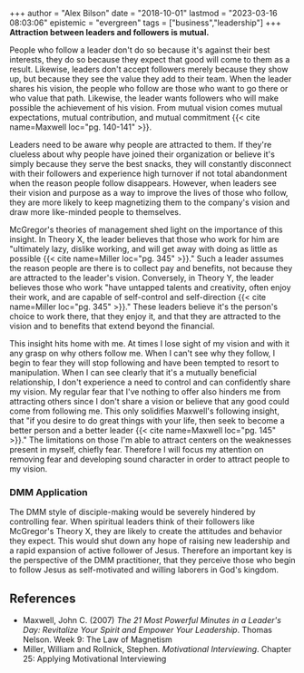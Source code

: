 +++
author = "Alex Bilson"
date = "2018-10-01"
lastmod = "2023-03-16 08:03:06"
epistemic = "evergreen"
tags = ["business","leadership"]
+++
**Attraction between leaders and followers is mutual.**

People who follow a leader don't do so because it's against their best interests, they do so because they expect that good will come to them as a result.  Likewise, leaders don't accept followers merely because they show up, but because they see the value they add to their team.  When the leader shares his vision, the people who follow are those who want to go there or who value that path.  Likewise, the leader wants followers who will make possible the achievement of his vision.  From mutual vision comes mutual expectations, mutual contribution, and mutual commitment {{< cite name=Maxwell loc="pg. 140-141" >}}.

Leaders need to be aware why people are attracted to them.  If they're clueless about why people have joined their organization or believe it's simply because they serve the best snacks, they will constantly disconnect with their followers and experience high turnover if not total abandonment when the reason people follow disappears.  However, when leaders see their vision and purpose as a way to improve the lives of those who follow, they are more likely to keep magnetizing them to the company's vision and draw more like-minded people to themselves.

McGregor's theories of management shed light on the importance of this insight.  In Theory X, the leader believes that those who work for him are "ultimately lazy, dislike working, and will get away with doing as little as possible {{< cite name=Miller loc="pg. 345" >}}."  Such a leader assumes the reason people are there is to collect pay and benefits, not because they are attracted to the leader's vision.  Conversely, in Theory Y, the leader believes those who work "have untapped talents and creativity, often enjoy their work, and are capable of self-control and self-direction {{< cite name=Miller loc="pg. 345" >}}."  These leaders believe it's the person's choice to work there, that they enjoy it, and that they are attracted to the vision and to benefits that extend beyond the financial.

This insight hits home with me.  At times I lose sight of my vision and with it any grasp on why others follow me.  When I can't see why they follow, I begin to fear they will stop following and have been tempted to resort to manipulation.  When I can see clearly that it's a mutually beneficial relationship, I don't experience a need to control and can confidently share my vision.  My regular fear that I've nothing to offer also hinders me from attracting others since I don't share a vision or believe that any good could come from following me.  This only solidifies Maxwell's following insight, that "if you desire to do great things with your life, then seek to become a better person and a better leader {{< cite name=Maxwell loc="pg. 145" >}}."  The limitations on those I'm able to attract centers on the weaknesses present in myself, chiefly fear.  Therefore I will focus my attention on removing fear and developing sound character in order to attract people to my vision.

### DMM Application

The DMM style of disciple-making would be severely hindered by controlling fear.  When spiritual leaders think of their followers like McGregor's Theory X, they are likely to create the attitudes and behavior they expect.  This would shut down any hope of raising new leadership and a rapid expansion of active follower of Jesus.  Therefore an important key is the perspective of the DMM practitioner, that they perceive those who begin to follow Jesus as self-motivated and willing laborers in God's kingdom.

## References

- Maxwell, John C. (2007) _The 21 Most Powerful Minutes in a Leader's Day: Revitalize Your Spirit and Empower Your Leadership_. Thomas Nelson. Week 9: The Law of Magnetism
- Miller, William and Rollnick, Stephen. _Motivational Interviewing_. Chapter 25: Applying Motivational Interviewing
